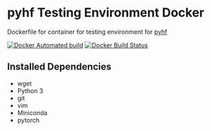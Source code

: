 # pyhf Testing Environment Docker

Dockerfile for container for testing environment for [pyhf](https://github.com/diana-hep/pyhf)

[![Docker Automated build](https://img.shields.io/docker/automated/matthewfeickert/pyhf-testing-env-docker.svg)](https://hub.docker.com/r/matthewfeickert/pyhf-testing-env-docker/)
[![Docker Build Status](https://img.shields.io/docker/build/matthewfeickert/pyhf-testing-env-docker.svg)](https://hub.docker.com/r/matthewfeickert/pyhf-testing-env-docker/builds/)

## Installed Dependencies

- wget
- Python 3
- git
- vim
- Miniconda
- pytorch

